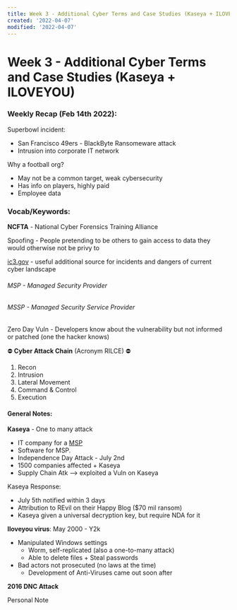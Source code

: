 ```yaml
---
title: Week 3 - Additional Cyber Terms and Case Studies (Kaseya + ILOVEYOU)
created: '2022-04-07'
modified: '2022-04-07'
---
```


# Week 3 - Additional Cyber Terms and Case Studies (Kaseya + ILOVEYOU)


### __Weekly Recap__ (Feb 14th 2022):

Superbowl incident:
- San Francisco 49ers - BlackByte Ransomeware attack 
- Intrusion into corporate IT network

Why a football org?

- May not be a common target, weak cybersecurity
- Has info on players, highly paid
- Employee data



### __Vocab/Keywords__: 

__NCFTA__ - National Cyber Forensics Training Alliance

Spoofing - People pretending to be others to gain access to data they would otherwise not be privy to

[ic3.gov](https://www.ic3.gov/) - useful additional source for incidents and dangers of current cyber landscape

###### MSP - Managed Security Provider
###### MSSP - Managed Security Service Provider

Zero Day Vuln - Developers know about the vulnerability but not informed or patched (one the hacker knows)


:no_entry: __Cyber Attack Chain__ (Acronym RILCE) :no_entry:

1. Recon
2. Intrusion
3. Lateral Movement
4. Command & Control
5. Execution

#### __General Notes:__

__Kaseya__ - One to many attack

- IT company for a [MSP](#MSP-Managed-Security-Provider)
- Software for MSP.
- Independence Day Attack - July 2nd
- 1500 companies affected + Kaseya
- Supply Chain Atk --> exploited a Vuln on Kaseya 

Kaseya Response:
- July 5th notified within 3 days
- Attribution to REvil on their Happy Blog ($70 mil ransom)
- Kaseya given a universal decryption key, but require NDA for it

__Iloveyou virus__: May 2000 - Y2k
- Manipulated Windows settings
  - Worm, self-replicated (also a one-to-many attack)
  - Able to delete files + Steal passwords
- Bad actors not prosecuted (no laws at the time)
  - Development of Anti-Viruses came out soon after

__2016 DNC Attack__


Personal Note




